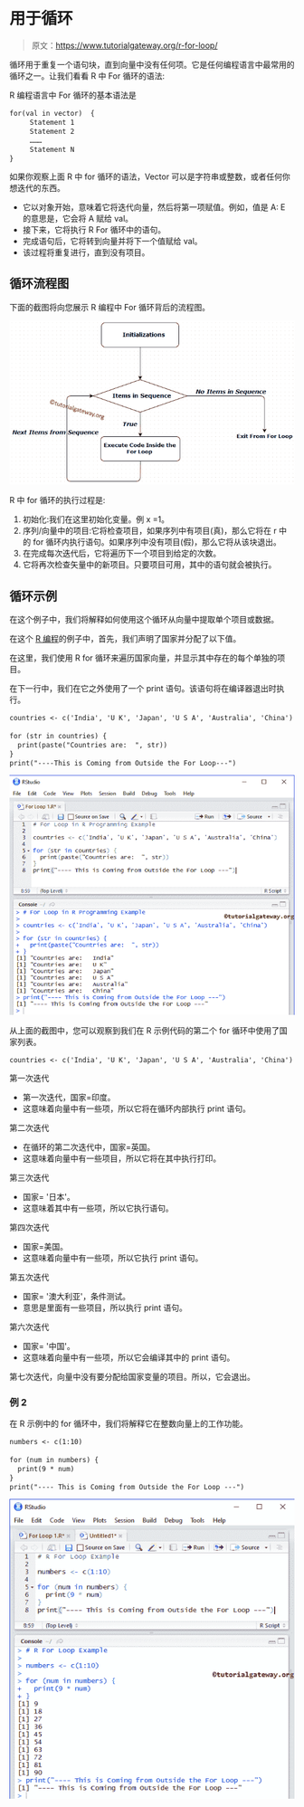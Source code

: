 # 用于循环

> 原文：<https://www.tutorialgateway.org/r-for-loop/>

循环用于重复一个语句块，直到向量中没有任何项。它是任何编程语言中最常用的循环之一。让我们看看 R 中 For 循环的语法:

R 编程语言中 For 循环的基本语法是

```
for(val in vector)  {
     Statement 1
     Statement 2
     ………
     Statement N
}
```

如果你观察上面 R 中 for 循环的语法，Vector 可以是字符串或整数，或者任何你想迭代的东西。

*   它以对象开始，意味着它将迭代向量，然后将第一项赋值。例如，值是 A: E 的意思是，它会将 A 赋给 val。
*   接下来，它将执行 R For 循环中的语句。
*   完成语句后，它将转到向量并将下一个值赋给 val。
*   该过程将重复进行，直到没有项目。

## 循环流程图

下面的截图将向您展示 R 编程中 For 循环背后的流程图。

![R FOR LOOP FLOW CHART](img/d26afeb39018e94bd9cd0763e9dc362c.png)

R 中 for 循环的执行过程是:

1.  初始化:我们在这里初始化变量。例 x =1。
2.  序列/向量中的项目:它将检查项目，如果序列中有项目(真)，那么它将在 r 中的 for 循环内执行语句。如果序列中没有项目(假)，那么它将从该块退出。
3.  在完成每次迭代后，它将遍历下一个项目到给定的次数。
4.  它将再次检查矢量中的新项目。只要项目可用，其中的语句就会被执行。

## 循环示例

在这个例子中，我们将解释如何使用这个循环从向量中提取单个项目或数据。

在这个 [R 编程](https://www.tutorialgateway.org/r-programming/)的例子中，首先，我们声明了国家并分配了以下值。

在这里，我们使用 R for 循环来遍历国家向量，并显示其中存在的每个单独的项目。

在下一行中，我们在它之外使用了一个 print 语句。该语句将在编译器退出时执行。

```
countries <- c('India', 'U K', 'Japan', 'U S A', 'Australia', 'China')

for (str in countries) {
  print(paste("Countries are:  ", str))
}
print("----This is Coming from Outside the For Loop---")
```

![R For Loop 1](img/1dc4629493f3936a0e9c6ad12b587eab.png)

从上面的截图中，您可以观察到我们在 R 示例代码的第二个 for 循环中使用了国家列表。

```
countries <- c('India', 'U K', 'Japan', 'U S A', 'Australia', 'China')
```

第一次迭代

*   第一次迭代，国家=印度。
*   这意味着向量中有一些项，所以它将在循环内部执行 print 语句。

第二次迭代

*   在循环的第二次迭代中，国家=英国。
*   这意味着向量中有一些项目，所以它将在其中执行打印。

第三次迭代

*   国家= '日本'。
*   这意味着其中有一些项，所以它执行语句。

第四次迭代

*   国家=美国。
*   这意味着向量中有一些项，所以它执行 print 语句。

第五次迭代

*   国家= '澳大利亚'，条件测试。
*   意思是里面有一些项目，所以执行 print 语句。

第六次迭代

*   国家= '中国'。
*   这意味着向量中有一些项，所以它会编译其中的 print 语句。

第七次迭代，向量中没有要分配给国家变量的项目。所以，它会退出。

### 例 2

在 R 示例中的 for 循环中，我们将解释它在整数向量上的工作功能。

```
numbers <- c(1:10)

for (num in numbers) {
  print(9 * num)
}
print("---- This is Coming from Outside the For Loop ---")
```

![R For Loop 2](img/e016d3c75de89c73335245811f5b8615.png)